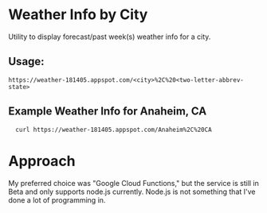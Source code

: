# Weather Info by City #

 Utility to display forecast/past week(s) weather info for a city.
                          
 ## Usage: ##

    https://weather-181405.appspot.com/<city>%2C%20<two-letter-abbrev-state>
             
             
   
## Example Weather Info for Anaheim, CA ##
             
      curl https://weather-181405.appspot.com/Anaheim%2C%20CA
      
# Approach #

My preferred choice was "Google Cloud Functions," but the service is still in Beta and only supports node.js currently.  Node.js is not something that I've done a lot of programming in.
 